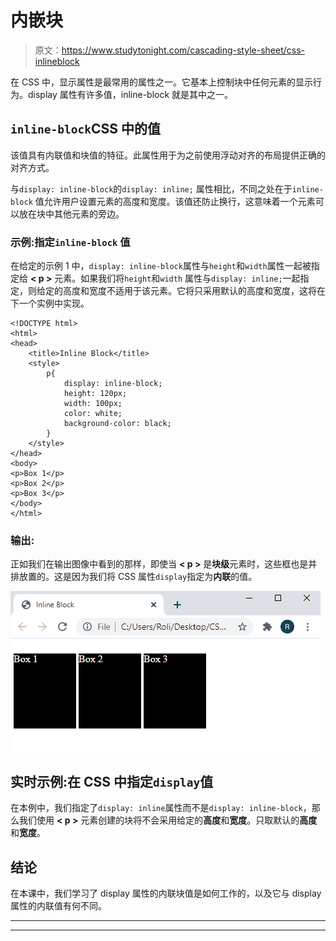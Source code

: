 # 内嵌块

> 原文：<https://www.studytonight.com/cascading-style-sheet/css-inlineblock>

在 CSS 中，显示属性是最常用的属性之一。它基本上控制块中任何元素的显示行为。display 属性有许多值，inline-block 就是其中之一。

## `inline-block`CSS 中的值

该值具有内联值和块值的特征。此属性用于为之前使用浮动对齐的布局提供正确的对齐方式。

与`display: inline-block`的`display: inline;` 属性相比，不同之处在于`inline-block` 值允许用户设置元素的高度和宽度。该值还防止换行，这意味着一个元素可以放在块中其他元素的旁边。

### 示例:指定`inline-block` 值

在给定的示例 1 中，`display: inline-block`属性与`height`和`width`属性一起被指定给 **< p >** 元素。如果我们将`height`和`width` 属性与`display: inline;`一起指定，则给定的高度和宽度不适用于该元素。它将只采用默认的高度和宽度，这将在下一个实例中实现。

```
<!DOCTYPE html>
<html>
<head>
	<title>Inline Block</title>
	<style>
		p{
			display: inline-block;
			height: 120px;
			width: 100px;
			color: white;
			background-color: black;
		}
	</style>
</head>
<body>
<p>Box 1</p>
<p>Box 2</p>
<p>Box 3</p>
</body>
</html>
```

### 输出:

正如我们在输出图像中看到的那样，即使当 **< p >** 是**块级**元素时，这些框也是并排放置的。这是因为我们将 CSS 属性`display`指定为**内联**的值。

![](img/128a17f0872dcabf42e4c87413d1196d.png)

## 实时示例:在 CSS 中指定`display`值

在本例中，我们指定了`display: inline`属性而不是`display: inline-block`，那么我们使用 **< p >** 元素创建的块将不会采用给定的**高度**和**宽度**。只取默认的**高度**和**宽度**。

## 结论

在本课中，我们学习了 display 属性的内联块值是如何工作的，以及它与 display 属性的内联值有何不同。

* * *

* * *